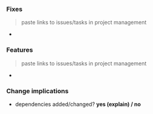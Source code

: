 ### Fixes
> paste links to issues/tasks in project management
- []()

### Features
> paste links to issues/tasks in project management
- []()

### Change implications

- dependencies added/changed? **yes (explain) / no**
